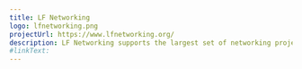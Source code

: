 ```yaml
---
title: LF Networking
logo: lfnetworking.png
projectUrl: https://www.lfnetworking.org/
description: LF Networking supports the largest set of networking projects with the broadest community in the industry that collaborate on this opportunity.
#linkText: 
---
```


